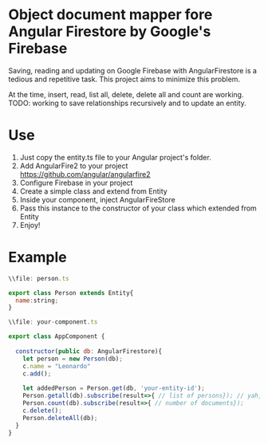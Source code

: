 # Object document mapper fore Angular Firestore by Google's Firebase

Saving, reading and updating on Google Firebase with AngularFirestore is a tedious and repetitive task. This project aims to minimize this problem.

At the time, insert, read, list all, delete, delete all and count are working.
TODO: working to save relationships recursively and to update an entity.

# Use

1. Just copy the entity.ts file to your Angular project's folder.
2. Add AngularFire2 to your project https://github.com/angular/angularfire2
3. Configure Firebase in your project
4. Create a simple class and extend from Entity
5. Inside your component, inject AngularFireStore
6. Pass this instance to the constructor of your class which extended from Entity
6. Enjoy!

# Example

```javascript
\\file: person.ts

export class Person extends Entity{
  name:string;
}

\\file: your-component.ts

export class AppComponent {
  
  constructor(public db: AngularFirestore){
    let person = new Person(db);
    c.name = "Leonardo"
    c.add();
    
    let addedPerson = Person.get(db, 'your-entity-id');
    Person.getall(db).subscribe(result=>{ // list of persons}); // yah, working on Person.getAll(), not ready yet
    Person.count(db).subscribe(result=>{ // number of documents});
    c.delete();
    Person.deleteAll(db);
  }
}
```
